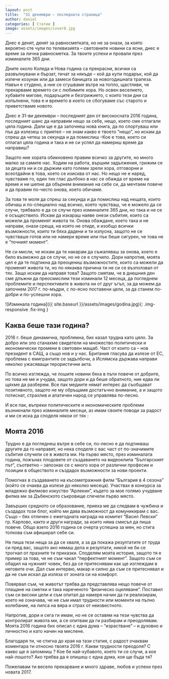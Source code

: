 ```yaml
---
layout: post
title:  "31 декември – последната страница"
author: daniel
categories: [ Статии ]
image: assets/images/cover8.jpg
---
```

Днес е денят, денят за равносметката, но не за онази, за която вероятно сте чули по телевизията – световните новини са ясни, днес е време за лична равносметка. За твоите успехи и провали през изминалите 365 дни.

Дните около Коледа и Нова година са прекрасни, всички са развълнувани и бързат, тичат за някъде – кой да купи подарък, кой да изпече козунак или да замеси баницата за новогодишната трапеза. Навън е студено, а ние се сгушваме вътре на топло, щастливи, че прекарваме времето си с любимите хора. Но освен веселието, хубавите мигове, подаръците и безгрижието, с които тези дни са изпълнени, това е и времето в което се сбогуваме със старото и приветстваме новото.

Днес е 31-ви декември – последният ден от високосната 2016 година, последният шанс да направим нещо за себе, нещо, което сме отлагали цяла година. Дали ще е да започнеш нова книга, да по спортуваш или пък да излезеш с приятел – не знам какво е твоето “нещо”, но искам да спреш да четеш за секунда и да помислиш –Кое е това, което си отлагал цяла година и така и не си успял да намериш време да направиш?

Защото ние хората обикновено правим всичко за другите, но много малко за самите нас. Ходим на работа, вършим задължения, грижим се за децата ни и се държим като големи зрели хора, отговорни и всеотдайни в това, което се изисква от нас. Но нещо не е наред, чувстваме го, един тих глас дълбоко в нас се обажда от време на време и ни шепне да обърнем внимание на себе си, да мечтаем повече и да правим по-често онова, което обичаме.

За това те моля да спреш за секунда и да помислиш над нещата, които обичаш и по-специално над всичко, което чувстваш, че е можело да се случи, трябвало е да се случи през изминалите 365 дни, но така и не се е осъществило. Искам да изкараш наяве онези събития, които са можели да променят живота ти. Онова обаждане, което така и не направи, онази среща, на която не отиде, и изобщо всички възможности, които ти бяха дадени и ти изпусна, защото не се чувстваше готов или не намери време или пък беше сигурен, че това не е “точният момент”.

Не си мисли, че искам да те накарам да съжаляваш за онова, което е било възможно да се случи, но не се е случило. Дори напротив, моята цел е да те подтикна да преоцениш възможностите, които са можели да променят живота ти, но по някаква причина ти не си се възползвал от тях. Защо искам да направя това? Защото смятам, че в днешния ден сме длъжни да преосмислим тези изминали 12 месеца, да погледнем проблемите и перспективите в живота ни от друг ъгъл, за да можем да започнем 2017 г. по-мъдри, с по-ясно поставени цели, за да станем по-добри и по-успешни хора.

![Изминала година]({{ site.baseurl }}/assets/images/godina.jpg){: .img-responsive .fix-img }

## Каква беше тази година?

2016 г. беше динамична, проблемна, бих казал трудна като цяло. За добро или зло станахме свидетели на множество политически и икономически промени в световен мащаб. Част от които са – нов президент в САЩ, а също нов и у нас. Британия гласува да излезе от ЕС, проблема с емигрантите се задълбочи, а Ислямска държава направи няколко ужасяващи терористични акта.

По всичко изглежда, че лошите новини бяха в пъти повече от добрите, но това не ме и учудва, защото дори и да беше обратното, ние едва ли щяхме да разберем. Все пак медиите нямат интерес да съобщават позитивното, защото не му обръщаме достатъчно внимание, а и защото потиснат, страхлив и апатичен народ се управлява по-лесно.

И все пак, въпреки политическите и икономическите проблеми възникнали през изминалите месеци, аз имам своите поводи за радост и ми се иска да споделя някои от тях :

## Моята 2016

Трудно е да погледнеш вътре в себе си, по-лесно е да подтикваш другите да го направят, но нека споделя с вас част от по-значимите събития случили се в живота ми. На първо място, през изминалата година, пожънах плодовете от създаването на видеоклипа “Българският път“, съответно – запознах се с много хора от различни професии и позиции в обществото и създадох възможности за нови проекти.

Помогнах в създаването на късометражния филм “България в 4 сезона” (който се очаква да излезе до няколко месеца). Участвах в конкурса за младежко филмово изкуство “Арлекин”, където за мое голямо учудване филма ми за Дъбенското съкровище спечели първо място.

Завърших средното си образование, приеха ме да следвам в чужбина и създадох този блог, който ми дава възможност да комуникирам с вас. Също – бях отличен с ежегодната награда на комитет “Васил Левски” гр. Карлово, както и други награди, за които няма смисъл да пиша повече. Общо взето 2016 година се очерта успешна за мен, но стига толкова съм афиширал себе си.

Не пиша тези неща за да се хваля, а за да покажа резултатите от труда си пред вас, защото ако нямаш дела и резултати, никой не би се трогнал от празните ти приказки. Споделям моята история, защото тя е пример за това, че не съм чакал “перфектният момент”. Защото съм се обадил на нужният човек, без да се притеснявам как ще изглеждам в неговите очи. Дал съм интервю, макар и силно да съм се притеснявал и да не съм искал да изляза от зоната си на комфорт.

Повярвал съм, че животът трябва да представлява нещо повече от плащане на сметки и така нареченото “физическо оцеляване”. Поставил съм си високи цели и съм опитал да намеря начин да ги реализирам, което не означава, че не съм имал трудности или моменти на пълно колебание, на липса на вяра и страх от неизвестното.

Напротив, дори и сега ги имам, но не се оставям на тези чувства да контролират живота ми, а се опитвам да ги разбирам и преодолявам. Моята 2016 година бих описал с една дума – “израстване” – и духовно и личностно и като начин на мислене.

Благодаря ти, че стигна до края на тази статия, с радост очаквам коментара ти относно твоята 2016 г. Какви трудности преодоля? С какво ще я запомниш ? Кое бе най-хубавото, което ти се случи, а кое най-лошото? Ако трябва да я опишеш с една дума, коя ще бъда тя?

Пожелавам ти весело прекарване и много здраве, любов и успехи през новата 2017.
